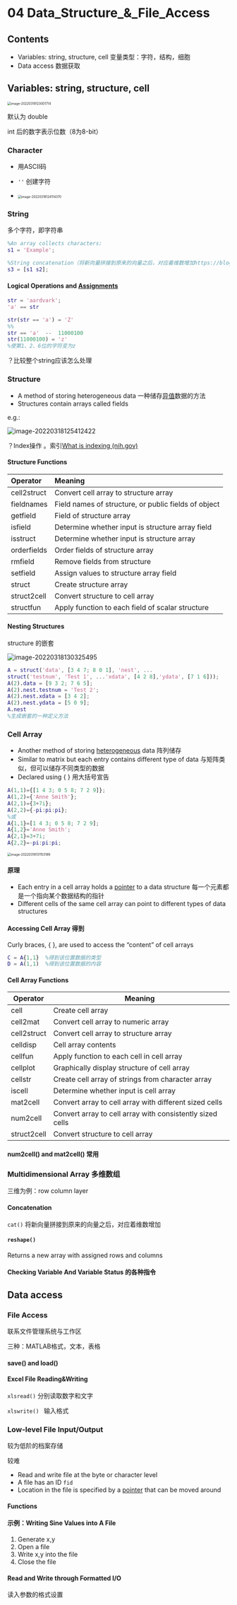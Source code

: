 # 04 Data_Structure_&_File_Access

## Contents

- Variables: string, structure, cell  变量类型：字符，结构，细胞
- Data access  数据获取

## Variables: string, structure, cell

<img src="C:\Users\25408\AppData\Roaming\Typora\typora-user-images\image-20220318123001714.png" alt="image-20220318123001714" style="zoom:50%;" />

默认为 double 

int 后的数字表示位数（8为8-bit）

### Character

- 用ASCII码

- `''` 创建字符
- <img src="C:\Users\25408\AppData\Roaming\Typora\typora-user-images\image-20220318124114370.png" alt="image-20220318124114370" style="zoom:50%;" />

### String

多个字符，即字符串

```matlab
%An array collects characters:
s1 = 'Example';

%String concatenation（将新向量拼接到原来的向量之后，对应着维数增加https://blog.csdn.net/Frank_LJiang/article/details/104333272）: 
s3 = [s1 s2];
```

#### Logical Operations and <u>Assignments</u>

```matlab
str = 'aardvark'; 
'a' == str

str(str == 'a') = 'Z'
%%
str == 'a'  --  11000100
str(11000100) = 'z'
%使第1、2、6位的字符变为z
```

？比较整个string应该怎么处理

### Structure

- A method of storing heterogeneous data  一种储存<u>异值</u>数据的方法
- Structures contain arrays called fields 

e.g.:

![image-20220318125412422](C:\Users\25408\AppData\Roaming\Typora\typora-user-images\image-20220318125412422.png)

？Index操作 。索引[What is indexing (nih.gov)](https://www.ncbi.nlm.nih.gov/pmc/articles/PMC4800951/)

#### Structure Functions

| Operator    | Meaning                                              |
| :---------- | :--------------------------------------------------- |
| cell2struct | Convert cell array to structure array                |
| fieldnames  | Field names of structure, or public fields of object |
| getfield    | Field of structure array                             |
| isfield     | Determine whether input is structure array field     |
| isstruct    | Determine whether input is structure array           |
| orderfields | Order fields of structure array                      |
| rmfield     | Remove fields from structure                         |
| setfield    | Assign values to structure array field               |
| struct      | Create structure array                               |
| struct2cell | Convert structure to cell array                      |
| structfun   | Apply function to each field of scalar structure     |

#### Nesting Structures

structure 的嵌套

![image-20220318130325495](C:\Users\25408\AppData\Roaming\Typora\typora-user-images\image-20220318130325495.png)

```matlab
A = struct('data', [3 4 7; 8 0 1], 'nest', ...
struct('testnum', 'Test 1', ...'xdata', [4 2 8],'ydata', [7 1 6])); 
A(2).data = [9 3 2; 7 6 5]; 
A(2).nest.testnum = 'Test 2'; 
A(2).nest.xdata = [3 4 2]; 
A(2).nest.ydata = [5 0 9];
A.nest
%生成嵌套的一种定义方法
```



### Cell Array

- Another method of storing <u>heterogeneous</u> data 阵列储存
- Similar to matrix but each entry contains different  type of data  与矩阵类似，但可以储存不同类型的数据
- Declared using { }  用大括号宣告

```matlab
A(1,1)={[1 4 3; 0 5 8; 7 2 9]};
A(1,2)={'Anne Smith'};
A(2,1)={3+7i};
A(2,2)={-pi:pi:pi};
%或
A{1,1}=[1 4 3; 0 5 8; 7 2 9];
A{1,2}='Anne Smith';
A{2,1}=3+7i;
A{2,2}=-pi:pi:pi;
```

<img src="C:\Users\25408\AppData\Roaming\Typora\typora-user-images\image-20220318131153189.png" alt="image-20220318131153189" style="zoom:50%;" />

#### 原理

- Each entry in a  cell array holds a  <u>pointer</u> to a data  structure  每一个元素都是一个指向某个数据结构的指针
- Different cells of  the same cell  array can point to  different types of  data structures

#### Accessing Cell Array 得到

Curly braces, { }, are used to access the “content”  of cell arrays

```matlab
C = A{1,1}  %得到该位置数据的类型
D = A(1,1)  %得到该位置数据的内容
```

#### Cell Array Functions

| Operator    | Meaning                                                   |
| ----------- | --------------------------------------------------------- |
| cell        | Create cell array                                         |
| cell2mat    | Convert cell array to numeric array                       |
| cell2struct | Convert cell array to structure array                     |
| celldisp    | Cell array contents                                       |
| cellfun     | Apply function to each cell in cell array                 |
| cellplot    | Graphically display structure of cell array               |
| cellstr     | Create cell array of strings from character array         |
| iscell      | Determine whether input is cell array                     |
| mat2cell    | Convert array to cell array with different sized cells    |
| num2cell    | Convert array to cell array with consistently sized cells |
| struct2cell | Convert structure to cell array                           |

#### num2cell() and mat2cell() 常用

### Multidimensional Array 多维数组

三维为例：row column layer



#### Concatenation

 `cat()` 将新向量拼接到原来的向量之后，对应着维数增加

#### `reshape()` 

Returns a new array with assigned rows and columns

#### Checking Variable And Variable Status 的各种指令

## Data access

### File Access

联系文件管理系统与工作区

三种：MATLAB格式，文本，表格

#### save() and load()

#### Excel File Reading&Writing

`xlsread()` 分别读取数字和文字

`xlswrite() ` 输入格式

### Low-level File Input/Output

较为低阶的档案存储

较难

- Read and write file at the  byte or character level 
- A file has an ID `fid`
- Location in the file is  specified by a <u>pointer</u> that  can be moved around

#### Functions

#### 示例：Writing Sine Values into A File

1. Generate x,y
2. Open a file
3. Write x,y into the file
4. Close the file

#### Read and Write through Formatted I/O

读入参数的格式设置

